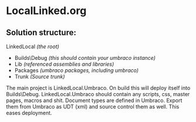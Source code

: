 ﻿LocalLinked.org
==================

## Solution structure: ##

LinkedLocal *(the root)*

- Builds\Debug *(this should contain your umbraco instance)*
- Lib *(referenced assemblies and libraries)*
- Packages *(umbraco packages, including umbraco)*
- Trunk *(Source trunk)*
	
The main project is LinkedLocal.Umbraco.  On build this will deploy itself into Builds\Debug.
LinkedLocal.Umbraco should contain any scripts, css, master pages, macros and shit.
Document types are defined in Umbraco.  Export them from Umbraco as UDT (xml) and source control them as well.  This eases deployment.

